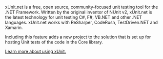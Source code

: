 ﻿xUnit.net is a free, open source, community-focused unit testing tool for the .NET Framework. Written by the original inventor of NUnit v2, xUnit.net is the latest technology for unit testing C#, F#, VB.NET and other .NET languages. xUnit.net works with ReSharper, CodeRush, TestDriven.NET and Xamarin. 

Including this feature adds a new project to the solution that is set up for hosting Unit tests of the code in the Core library.

[Learn more about using xUnit.](https://xunit.github.io/)
